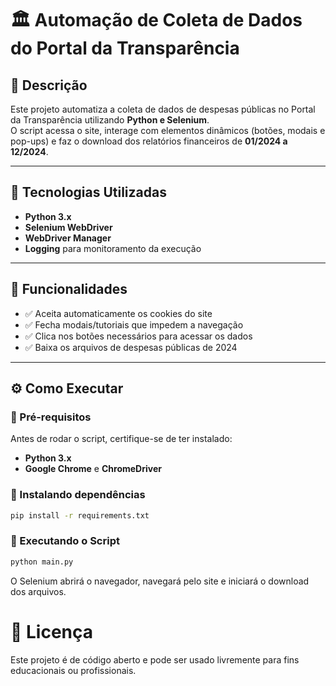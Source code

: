 # 🏛️ Automação de Coleta de Dados do Portal da Transparência

## 📌 Descrição
Este projeto automatiza a coleta de dados de despesas públicas no Portal da Transparência utilizando **Python e Selenium**.  
O script acessa o site, interage com elementos dinâmicos (botões, modais e pop-ups) e faz o download dos relatórios financeiros de **01/2024 a 12/2024**.

---

## 🚀 Tecnologias Utilizadas
- **Python 3.x**  
- **Selenium WebDriver**  
- **WebDriver Manager**  
- **Logging** para monitoramento da execução  

---

## 📂 Funcionalidades
- ✅ Aceita automaticamente os cookies do site  
- ✅ Fecha modais/tutoriais que impedem a navegação  
- ✅ Clica nos botões necessários para acessar os dados  
- ✅ Baixa os arquivos de despesas públicas de 2024  

---

## ⚙️ Como Executar

### 🔹 Pré-requisitos
Antes de rodar o script, certifique-se de ter instalado:  
- **Python 3.x**  
- **Google Chrome** e **ChromeDriver**

### 🔹 Instalando dependências
```bash
pip install -r requirements.txt
```

### 🔹 Executando o Script

```bash
python main.py
```
O Selenium abrirá o navegador, navegará pelo site e iniciará o download dos arquivos.

# 📜 Licença
Este projeto é de código aberto e pode ser usado livremente para fins educacionais ou profissionais.
